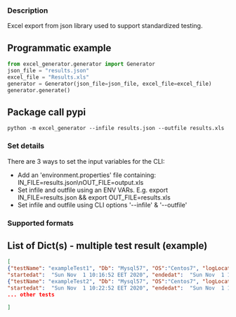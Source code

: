 ### Description
Excel export from json library used to support standardized testing.


## Programmatic example
```python
from excel_generator.generator import Generator
json_file = "results.json"
excel_file = "Results.xls"
generator = Generator(json_file=json_file, excel_file=excel_file)
generator.generate()
```

## Package call pypi
```shell
python -m excel_generator --infile results.json --outfile results.xls
```

### Set details
There are 3 ways to set the input variables for the CLI:
-   Add an 'environment.properties' file containing: IN_FILE=results.json\nOUT_FILE=output.xls
-   Set infile and outfile using an ENV VARs. E.g. export IN_FILE=results.json && export OUT_FILE=results.xls 
-   Set infile and outfile using CLI options '--infile' & '--outfile'

### Supported formats

## List of Dict(s) - multiple test result (example)
```json
[
{"testName": "exampleTest1", "Db": "Mysql57", "OS":"Centos7", "logLocation": "http://logdatabase.com/exampleTest1", 
"startedat":  "Sun Nov  1 10:16:52 EET 2020", "endedat":  "Sun Nov  1 10:22:52 EET 2020", ...otherinformation},
{"testName": "exampleTest2", "Db": "Mysql57", "OS":"Centos7", "logLocation": "http://logdatabase.com/exampleTest2", 
"startedat":  "Sun Nov  1 10:22:52 EET 2020", "endedat":  "Sun Nov  1 10:30:52 EET 2020", ...otherinformation}
... other tests

]
```